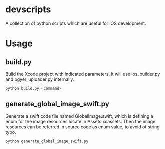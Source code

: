 # devscripts

A collection of python scripts which are useful for iOS development.

# Usage

## build.py

Build the Xcode project with indicated parameters, it will use ios_builder.py and pgyer_uploader.py internally.

```sh
python build.py <command>
```

## generate_global_image_swift.py

Generate a swift code file named GlobalImage.swift, which is defining a enum for the image resources locate in Assets.xcassets.
Then the image resources can be referred in source code as enum value, to avoid of string typo.

```sh
python generate_global_image_swift.py
```
